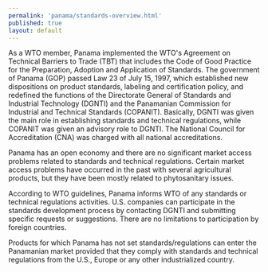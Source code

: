 ```yaml
--- 
permalink: 'panama/standards-overview.html' 
published: true 
layout: default
---
```

As a WTO member, Panama implemented the WTO's Agreement on Technical Barriers to Trade (TBT) that includes the Code of Good Practice for the Preparation, Adoption and Application of Standards. The government of Panama (GOP) passed Law 23 of July 15, 1997, which established new dispositions on product standards, labeling and certification policy, and redefined the functions of the Directorate General of Standards and Industrial Technology (DGNTI) and the Panamanian Commission for Industrial and Technical Standards (COPANIT). Basically, DGNTI was given the main role in establishing standards and technical regulations, while COPANIT was given an advisory role to DGNTI. The National Council for Accreditation (CNA) was charged with all national accreditations.

Panama has an open economy and there are no significant market access problems related to standards and technical regulations. Certain market access problems have occurred in the past with several agricultural products, but they have been mostly related to phytosanitary issues.

According to WTO guidelines, Panama informs WTO of any standards or technical regulations activities. U.S. companies can participate in the standards development process by contacting DGNTI and submitting specific requests or suggestions. There are no limitations to participation by foreign countries.

Products for which Panama has not set standards/regulations can enter the Panamanian market provided that they comply with standards and technical regulations from the U.S., Europe or any other industrialized country.
